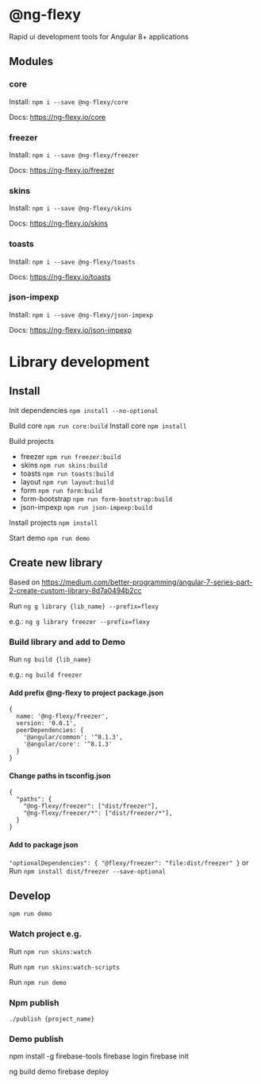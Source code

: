 # @ng-flexy

Rapid ui development tools for Angular 8+ applications

## Modules

### core

Install: `npm i --save @ng-flexy/core`

Docs: <a href="https://ng-flexy.io/core">https://ng-flexy.io/core</a>

### freezer

Install: `npm i --save @ng-flexy/freezer`

Docs: <a href="https://ng-flexy.io/freezer">https://ng-flexy.io/freezer</a>

### skins

Install: `npm i --save @ng-flexy/skins`

Docs: <a href="https://ng-flexy.io/skins">https://ng-flexy.io/skins</a>

### toasts

Install: `npm i --save @ng-flexy/toasts`

Docs: <a href="https://ng-flexy.io/toasts">https://ng-flexy.io/toasts</a>

### json-impexp

Install: `npm i --save @ng-flexy/json-impexp`

Docs: <a href="https://ng-flexy.io/json-impexp">https://ng-flexy.io/json-impexp</a>

# Library development

## Install

Init dependencies `npm install --no-optional`

Build core `npm run core:build`
Install core `npm install`

Build projects

- freezer `npm run freezer:build`
- skins `npm run skins:build`
- toasts `npm run toasts:build`
- layout `npm run layout:build`
- form `npm run form:build`
- form-bootstrap `npm run form-bootstrap:build`
- json-impexp `npm run json-impexp:build`

Install projects `npm install`

Start demo `npm run demo`

## Create new library

Based on https://medium.com/better-programming/angular-7-series-part-2-create-custom-library-8d7a0494b2cc

Run `ng g library {lib_name} --prefix=flexy`

e.g.: `ng g library freezer --prefix=flexy`

### Build library and add to Demo

Run `ng build {lib_name}`

e.g.: `ng build freezer`

#### Add prefix @ng-flexy to project package.json

```json5
{
  name: '@ng-flexy/freezer',
  version: '0.0.1',
  peerDependencies: {
    '@angular/common': '^8.1.3',
    '@angular/core': '^8.1.3'
  }
}
```

#### Change paths in tsconfig.json

```json5
{
  "paths": {
    "@ng-flexy/freezer": ["dist/freezer"],
    "@ng-flexy/freezer/*": ["dist/freezer/*"],
  }
}
```

#### Add to package json

`"optionalDependencies": { "@flexy/freezer": "file:dist/freezer" }`
or
Run `npm install dist/freezer --save-optional`

## Develop

`npm run demo`

### Watch project e.g.

Run `npm run skins:watch`

Run `npm run skins:watch-scripts`

Run `npm run demo`

### Npm publish

`./publish {project_name}`

### Demo publish

npm install -g firebase-tools
firebase login
firebase init

ng build demo
firebase deploy
